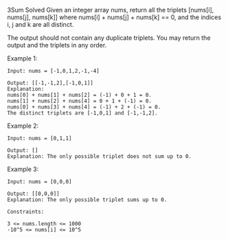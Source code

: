 3Sum
Solved 
Given an integer array nums, return all the triplets [nums[i], nums[j], nums[k]] where nums[i] + nums[j] + nums[k] == 0, and the indices i, j and k are all distinct.

The output should not contain any duplicate triplets. You may return the output and the triplets in any order.

Example 1:
```
Input: nums = [-1,0,1,2,-1,-4]

Output: [[-1,-1,2],[-1,0,1]]
Explanation:
nums[0] + nums[1] + nums[2] = (-1) + 0 + 1 = 0.
nums[1] + nums[2] + nums[4] = 0 + 1 + (-1) = 0.
nums[0] + nums[3] + nums[4] = (-1) + 2 + (-1) = 0.
The distinct triplets are [-1,0,1] and [-1,-1,2].
```

Example 2:

```
Input: nums = [0,1,1]

Output: []
Explanation: The only possible triplet does not sum up to 0.
```
Example 3:
```
Input: nums = [0,0,0]

Output: [[0,0,0]]
Explanation: The only possible triplet sums up to 0.
```
```
Constraints:

3 <= nums.length <= 1000
-10^5 <= nums[i] <= 10^5
```